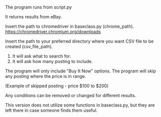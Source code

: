 The program runs from script.py

It returns results from eBay.

Insert the path to chromedriver in baseclass.py (chrome_path).
https://chromedriver.chromium.org/downloads

Insert the path to your preferred directory where you want 
CSV file to be created (csv_file_path).

1) It will ask what to search for.
2) It will ask how many posting to include.

The program will only include "Buy It Now" options.
The program will skip any posting where the price is in range.

(Example of skipped posting - price $100 to $200)

Any conditions can be removed or changed for different results.

This version does not utilize some functions in baseclass.py,
but they are left there in case someone finds them useful.

